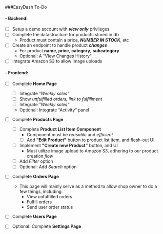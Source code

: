 ###EasyDash To-Do

#### - Backend:

- [ ] Setup a demo account with **_view only_** privileges
- [ ] Complete the datastructure for products stored in db
  - Product must contain a price, **_NUMBER IN STOCK_**, etc
- [ ] Create an endpoint to handle product **_changes_**
  - For product **name**, **price**, **category**, **subcategory**
  - Optional: A "View Changes History"
- [ ] Integrate Amazon S3 to allow image uploads

#### - Frontend:

- [ ] Complete **Home Page**

  - [ ] Integrate _"Weekly sales"_
  - [ ] Show _unfulfilled orders, link to fulfillment_
  - [ ] Integrate _"Weekly sales"_
  - Optional: Integrate "Activity" panel

- [ ] Complete **Products Page**

  - [ ] Complete **Product List Item Component**
    - Component must be _reusable_ and _efficient_
    - [ ] Add **"Edit Product"** button to product list item, and flesh-out UI
  - [ ] Implement **"Create new Product"** button, and UI
    - Must utilize image upload to Amazon S3, adhering to our product creation _flow_
  - [ ] Add _Filter_ option
  - [ ] Optional: Add _Search_ option

- [ ] Complete **Orders Page**
  - This page will mainly serve as a method to allow shop owner to do a few things, including:
    - View unfulfilled orders
    - Fulfill orders
    - Send user order status
- [ ] Complete **Users Page**

* [ ] Optional: Complete **Settings Page**
